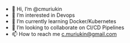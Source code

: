 - 👋 Hi, I’m @cmuriukin
- 👀 I’m interested in Devops
- 🌱 I’m currently learning Docker/Kubernetes
- 💞️ I’m looking to collaborate on CI/CD Pipelines
- 📫 How to reach me c.muriukin@gmail.com

<!---
cmuriukin/cmuriukin is a ✨ special ✨ repository because its `README.md` (this file) appears on your GitHub profile.
You can click the Preview link to take a look at your changes.
--->
